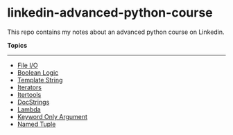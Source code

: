 # linkedin-advanced-python-course
This repo contains my notes about an advanced python course on Linkedin.

**Topics**
_____________
* [File I/O](file-io.py)
* [Boolean Logic](boolean-logic.py)
* [Template String](template-string.py)
* [Iterators](iterators.py)
* [Itertools](itertools.py)
* [DocStrings](docstrings.py)
* [Lambda](lambda.py)
* [Keyword Only Argument](keyword-only-argument.py)
* [Named Tuple](named-tuple.py)
